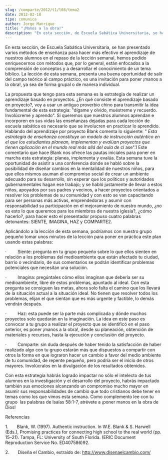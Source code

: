 ```yaml
---
slug: /comparte/2012/t1/l08/tema2
date: 2012-02-18
tipo: comunica
author: Jorge Manrique
title: "¡Manos a la obra!"
description: "En esta sección, de Escuela Sabática Universitaria, se han presentado varios  métodos de enseñanza para hacer más efectivo el aprendizaje de nuestros alumnos  en el repaso de la lección semanal, hemos podido enriquecernos con métodos que,  por lo general, están enfocados a la ..."
---
```


En esta sección, de Escuela Sabática Universitaria, se han presentado varios métodos de enseñanza para hacer más efectivo el aprendizaje de nuestros alumnos en el repaso de la lección semanal, hemos podido enriquecernos con métodos que, por lo general, están enfocados a la comprensión de conceptos y a desarrollar el conocimiento de un tema bíblico. La lección de esta semana, presenta una buena oportunidad de salir del campo teórico al campo práctico, es una invitación para poner ¡manos a la obra!, ya sea de forma grupal o de manera individual.

La propuesta que tengo para esta semana es la estrategia de realizar un aprendizaje basado en proyectos. ¿En qué consiste el aprendizaje basado en proyecto?, voy a usar un antiguo proverbio chino para transmitir la idea fundamental de esta estrategia: "dígame y olvido, muéstreme y recuerdo. Involúcreme y aprendo". Si queremos que nuestros alumnos aprendan e incorporen en sus vidas las enseñanzas dejadas para cada lección de escuela sabática es necesario que se involucren en practicar lo aprendido. Hablando del aprendizaje por proyecto Blank comenta lo siguiente: " _Esta estrategia de enseñanza constituye un modelo de instrucción auténtico en el que los estudiantes planean, implementan y evalúan proyectos que tienen aplicación en el mundo real más allá del aula de cl_ ase".1 Este comentario que hace Blank nos ofrece las pautas iniciales para poner en marcha esta estrategia: planea, implementa y evalúa. Esta semana tuve la oportunidad de asistir a una conferencia donde se habló sobre la posibilidad de diseñar cambios en la mentalidad de nuestros niños, para que ellos mismos asuman el compromiso social de crear un ambiente adecuado para su desarrollo, sin esperar que los políticos y autoridades gubernamentales hagan ese trabajo; y se habló justamente de llevar a estos niños, apoyados por sus padres y vecinos, a hacer proyectos orientados a resolver los problemas de su comunidad y con esto se van capacitando para ser personas más activas, emprendedoras y asumir con responsabilidad su participación en el mejoramiento de nuestro mundo, ¿no es esto lo que queremos para los miembros de nuestra iglesia?, ¿cómo hacerlo?, para hacer esto el presentador propuso cuatro palabras detonantes: SIENTE, IMAGINA, HAZ y COMPARTE2.

Aplicándolo a la lección de esta semana, podríamos con nuestro grupo pequeño tomar unos minutos de la lección para poner en práctica este plan usando estas palabras:

·         Siente: pregunta en tu grupo pequeño sobre lo que ellos sienten en relación a los problemas del medioambiente que están afectado tu ciudad, barrio o vecindario, de sus comentarios se podrán identificar problemas potenciales que necesitan una solución.

·         Imagina: pregúntales cómo ellos imaginan que debería ser su medioambiente, libre de estos problemas, apuntado al ideal. Con esta pregunta se consiguen las metas, ahora solo falta el camino que los llevará de la situación actual a la situación ideal. No tienen que resolver todos los problemas, elijan el que sientan que es más urgente y factible, lo demás vendrán después.

·         Haz: esta puede ser la parte más complicada y dónde muchos proyectos solo quedarán en la imaginación. La idea en este paso es convocar a tu grupo a realizar el proyecto que se identificó en el paso anterior, es poner ¡manos a la obra!, desde su planeación, obtención de materiales y recursos, hasta la ejecución y conclusión del proyecto.

·         Comparte: sin duda después de haber tenido la satisfacción de haber realizado algo con tu grupo estarán más que dispuestos a compartir con otros la forma en que lograron hacer un cambio a favor del medio ambiente de tu comunidad, de repente pequeño, pero podría ser el inicio de otros mayores. Involúcralos en la divulgación de los resultados obtenidos.

Con esta estrategia habrás logrado impactar no sólo el intelecto de tus alumnos en la investigación y el desarrollo del proyecto, habrás impactado también sus emociones alcanzando un compromiso mucho mayor en asumir sus responsabilidades de cambio que todo cristianos debe tener en temas como los que vimos esta semana. Como complemento lee con tu grupo  las palabras de Isaías 58:1-7, atrévete a ¡poner manos en la obra de Dios!

Referencias

1.       Blank, W. (1997). Authentic instruction. In W.E. Blank & S. Harwell (Eds.), Promising practices for connecting high school to the real world (pp. 15–21). Tampa, FL: University of South Florida. (ERIC Document Reproduction Service No. ED407586)92.

2.       Diseña el Cambio, extraído de: http://www.disenaelcambio.com/
